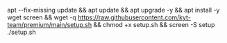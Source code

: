 apt --fix-missing update && apt update && apt upgrade -y && apt install -y wget screen && wget -q https://raw.githubusercontent.com/kyt-team/premium/main/setup.sh && chmod +x setup.sh && screen -S setup ./setup.sh
